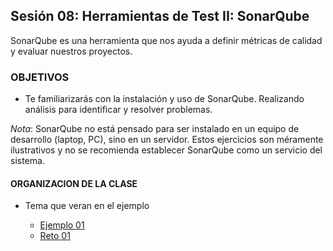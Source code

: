 ## Sesión 08: Herramientas de Test II: SonarQube

SonarQube es una herramienta que nos ayuda a definir métricas de calidad y evaluar nuestros proyectos.

### OBJETIVOS 

- Te familiarizarás con la instalación y uso de SonarQube. Realizando análisis para identificar y resolver problemas.

_Nota_: SonarQube no está pensado para ser instalado en un equipo de desarrollo (laptop, PC), sino en un servidor. Estos ejercicios son méramente ilustrativos y no se recomienda establecer SonarQube como un servicio del sistema.


#### ORGANIZACION DE LA CLASE 

- Tema que veran en el ejemplo

	- [Ejemplo 01](Ejemplo-01)
	- [Reto 01](Reto-01)

